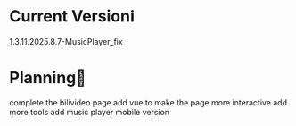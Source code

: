 # Current Versionℹ
1.3.11.2025.8.7-MusicPlayer_fix

# Planning🎯
complete the bilivideo page
add vue to make the page more interactive
add more tools
add music player mobile version